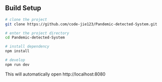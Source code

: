 
## Build Setup

```bash
# clone the project
git clone https://github.com/code-jie123/Pandemic-detected-System.git

# enter the project directory
cd Pandemic-detected-System

# install dependency
npm install

# develop
npm run dev
```

This will automatically open http://localhost:8080



